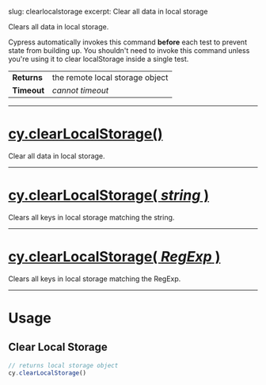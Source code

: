 slug: clearlocalstorage
excerpt: Clear all data in local storage

Clears all data in local storage.

Cypress automatically invokes this command **before** each test to prevent state from building up. You shouldn't need to invoke this command unless you're using it to clear localStorage inside a single test.

| | |
|--- | --- |
| **Returns** | the remote local storage object |
| **Timeout** | *cannot timeout* |

***

# [cy.clearLocalStorage()](#usage)

Clear all data in local storage.

***

# [cy.clearLocalStorage( *string* )](#usage)

Clears all keys in local storage matching the string.

***

# [cy.clearLocalStorage( *RegExp* )](#usage)

Clears all keys in local storage matching the RegExp.

***

# Usage

## Clear Local Storage

```javascript
// returns local storage object
cy.clearLocalStorage()
```
